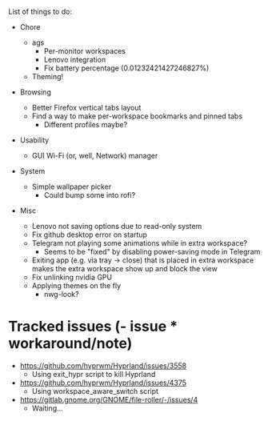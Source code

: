List of things to do:

- Chore

  - ags
    - Per-monitor workspaces
    - Lenovo integration
    - Fix battery percentage (0.01232421427246827%)
  - Theming!

- Browsing

  - Better Firefox vertical tabs layout
  - Find a way to make per-workspace bookmarks and pinned tabs
    - Different profiles maybe?

- Usability

  - GUI Wi-Fi (or, well, Network) manager

- System

  - Simple wallpaper picker
    - Could bump some into rofi?

- Misc

  - Lenovo not saving options due to read-only system
  - Fix github desktop error on startup
  - Telegram not playing some animations while in extra workspace?
    - Seems to be "fixed" by disabling power-saving mode in Telegram
  - Exiting app (e.g. via tray -> close) that is placed in extra workspace makes the extra workspace show up and block the view
  - Fix unlinking nvidia GPU
  - Applying themes on the fly
    - nwg-look?

# Tracked issues (- issue \* workaround/note)

- https://github.com/hyprwm/Hyprland/issues/3558
  - Using exit_hypr script to kill Hyprland
- https://github.com/hyprwm/Hyprland/issues/4375
  - Using workspace_aware_switch script
- https://gitlab.gnome.org/GNOME/file-roller/-/issues/4
  - Waiting...
